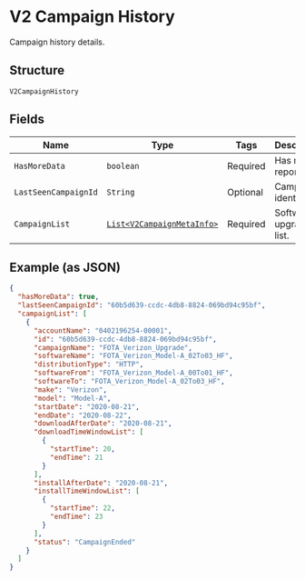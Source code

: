 
# V2 Campaign History

Campaign history details.

## Structure

`V2CampaignHistory`

## Fields

| Name | Type | Tags | Description | Getter | Setter |
|  --- | --- | --- | --- | --- | --- |
| `HasMoreData` | `boolean` | Required | Has more report flag. | boolean getHasMoreData() | setHasMoreData(boolean hasMoreData) |
| `LastSeenCampaignId` | `String` | Optional | Campaign identifier. | String getLastSeenCampaignId() | setLastSeenCampaignId(String lastSeenCampaignId) |
| `CampaignList` | [`List<V2CampaignMetaInfo>`](../../doc/models/v2-campaign-meta-info.md) | Required | Software upgrade list. | List<V2CampaignMetaInfo> getCampaignList() | setCampaignList(List<V2CampaignMetaInfo> campaignList) |

## Example (as JSON)

```json
{
  "hasMoreData": true,
  "lastSeenCampaignId": "60b5d639-ccdc-4db8-8824-069bd94c95bf",
  "campaignList": [
    {
      "accountName": "0402196254-00001",
      "id": "60b5d639-ccdc-4db8-8824-069bd94c95bf",
      "campaignName": "FOTA_Verizon_Upgrade",
      "softwareName": "FOTA_Verizon_Model-A_02To03_HF",
      "distributionType": "HTTP",
      "softwareFrom": "FOTA_Verizon_Model-A_00To01_HF",
      "softwareTo": "FOTA_Verizon_Model-A_02To03_HF",
      "make": "Verizon",
      "model": "Model-A",
      "startDate": "2020-08-21",
      "endDate": "2020-08-22",
      "downloadAfterDate": "2020-08-21",
      "downloadTimeWindowList": [
        {
          "startTime": 20,
          "endTime": 21
        }
      ],
      "installAfterDate": "2020-08-21",
      "installTimeWindowList": [
        {
          "startTime": 22,
          "endTime": 23
        }
      ],
      "status": "CampaignEnded"
    }
  ]
}
```

